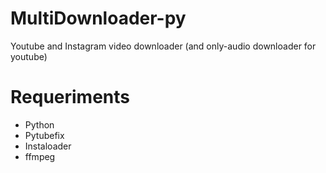 # MultiDownloader-py
Youtube and Instagram video downloader (and only-audio downloader for youtube)


# Requeriments
- Python
- Pytubefix
- Instaloader
- ffmpeg

